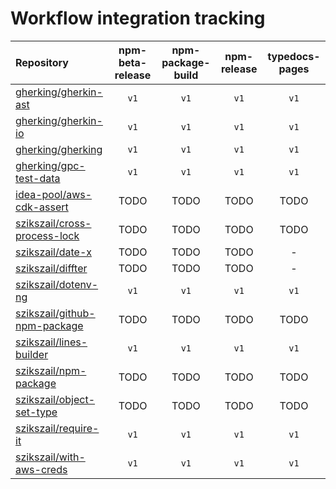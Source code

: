 # Workflow integration tracking

| Repository                                                                      | npm-beta-release | npm-package-build | npm-release | typedocs-pages |
| :------------------------------------------------------------------------------ | :--------------: | :---------------: | :---------: | :------------: |
| [gherking/gherkin-ast](https://github.com/gherking/gherkin-ast)                 |       `v1`       |       `v1`        |    `v1`     |      `v1`      |
| [gherking/gherkin-io](https://github.com/gherking/gherkin-io)                   |       `v1`       |       `v1`        |    `v1`     |      `v1`      |
| [gherking/gherking](https://github.com/gherking/gherking)                       |       `v1`       |       `v1`        |    `v1`     |      `v1`      |
| [gherking/gpc-test-data](https://github.com/gherking/gpc-test-data)             |       `v1`       |       `v1`        |    `v1`     |      `v1`      |
| [idea-pool/aws-cdk-assert](https://github.com/idea-pool/aws-cdk-assert)         |       TODO       |       TODO        |    TODO     |      TODO      |
| [szikszail/cross-process-lock](https://github.com/szikszail/cross-process-lock) |       TODO       |       TODO        |    TODO     |      TODO      |
| [szikszail/date-x](https://github.com/szikszail/date-x)                         |       TODO       |       TODO        |    TODO     |       -        |
| [szikszail/diffter](https://github.com/szikszail/diffter)                       |       TODO       |       TODO        |    TODO     |       -        |
| [szikszail/dotenv-ng](https://github.com/szikszail/dotenv-ng)                   |       `v1`       |       `v1`        |    `v1`     |      `v1`      |
| [szikszail/github-npm-package](https://github.com/szikszail/github-npm-package) |       TODO       |       TODO        |    TODO     |      TODO      |
| [szikszail/lines-builder](https://github.com/szikszail/lines-builder)           |       `v1`       |       `v1`        |    `v1`     |      `v1`      |
| [szikszail/npm-package](https://github.com/szikszail/npm-package)               |       TODO       |       TODO        |    TODO     |      TODO      |
| [szikszail/object-set-type](https://github.com/szikszail/object-set-type)       |       TODO       |       TODO        |    TODO     |      TODO      |
| [szikszail/require-it](https://github.com/szikszail/requite-it)                 |       `v1`       |       `v1`        |    `v1`     |      `v1`      |
| [szikszail/with-aws-creds](https://github.com/szikszail/with-aws-creds)         |       `v1`       |       `v1`        |    `v1`     |      `v1`      |